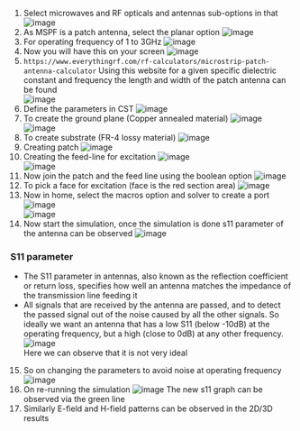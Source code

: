 
1. Select microwaves and RF opticals and antennas sub-options in that
![image](https://github.com/ani171/Antennas/assets/97838595/33e1faec-2d6a-44b6-b73d-9abe946d85c4)
2. As MSPF is a patch antenna, select the planar option
![image](https://github.com/ani171/Antennas/assets/97838595/8aadee5d-48ec-4616-8560-6343076ee305)
3. For operating frequency of 1 to 3GHz
![image](https://github.com/ani171/Antennas/assets/97838595/c7f23f5a-6e9c-4712-b735-c9f6539e3c65)
4. Now you will have this on your screen
![image](https://github.com/ani171/Antennas/assets/97838595/caa8374e-92b8-43bf-ad9b-32a275744970)
5. `https://www.everythingrf.com/rf-calculators/microstrip-patch-antenna-calculator` Using this website for a given specific dielectric constant and frequency the length and width of the patch antenna can be found <br>
![image](https://github.com/ani171/Antennas/assets/97838595/8c111aad-cb28-4ce3-93d0-0c686c4a1132)
6. Define the parameters in CST
![image](https://github.com/ani171/Antennas/assets/97838595/e332ed6c-a1dc-4959-bd32-0e4ad7ff8617)
7. To create the ground plane (Copper annealed material)
![image](https://github.com/ani171/Antennas/assets/97838595/d59b5fed-7056-4242-901c-98606937a98d) <br>
![image](https://github.com/ani171/Antennas/assets/97838595/3da79f9d-0459-469d-9414-6a7c049688db) <br>
8. To create substrate (FR-4 lossy material)
![image](https://github.com/ani171/Antennas/assets/97838595/ce33dac1-63ba-46b5-8540-499656f0618a)
9. Creating patch
![image](https://github.com/ani171/Antennas/assets/97838595/bf19d860-1bb2-4a4e-b1d8-b08da45ab321) <br>
10. Creating the feed-line for excitation
![image](https://github.com/ani171/Antennas/assets/97838595/af29a8b1-40e2-48ed-8dd5-2b7b79310574) <br>
![image](https://github.com/ani171/Antennas/assets/97838595/f7187856-26f4-4273-aa0f-b4d931a8c6b1) <br>
11. Now join the patch and the feed line using the boolean option
![image](https://github.com/ani171/Antennas/assets/97838595/30a96c23-a897-44b6-900f-d19746f5ca44)
12. To pick a face for excitation (face is the red section area)
![image](https://github.com/ani171/Antennas/assets/97838595/c98a6e99-a120-4bdd-8f1d-bc9b674040aa)
13. Now in home, select the macros option and solver to create a port
![image](https://github.com/ani171/Antennas/assets/97838595/366b80d9-79cd-4e9b-92cc-e43101b5c842) <br>
![image](https://github.com/ani171/Antennas/assets/97838595/40ef0e61-0b08-44c9-8c0a-311f75add468) <br>
14. Now start the simulation, once the simulation is done s11 parameter of the antenna can be observed
![image](https://github.com/ani171/Antennas/assets/97838595/2b731089-dc85-448b-bf88-0a977b34eba7)
### S11 parameter
* The S11 parameter in antennas, also known as the reflection coefficient or return loss, specifies how well an antenna matches the impedance of the transmission line feeding it
* All signals that are received by the antenna are passed, and to detect the passed signal out of the noise caused by all the other signals. So ideally we want an antenna that has a low S11 (below -10dB) at the operating frequency, but a high (close to 0dB) at any other frequency.
![image](https://github.com/ani171/Antennas/assets/97838595/676334df-fc8b-4086-8dd9-1ded0bcf11d7) <br>
Here we can observe that it is not very ideal <br>
15. So on changing the parameters to avoid noise at operating frequency
![image](https://github.com/ani171/Antennas/assets/97838595/a94838db-ae80-46d1-9b04-e11b5d197178)
16. On re-running the simulation
![image](https://github.com/ani171/Antennas/assets/97838595/c13e079e-c4b2-467a-a376-c8740c2e3067)
The new s11 graph can be observed via the green line
17. Similarly E-field and H-field patterns can be observed in the 2D/3D results
